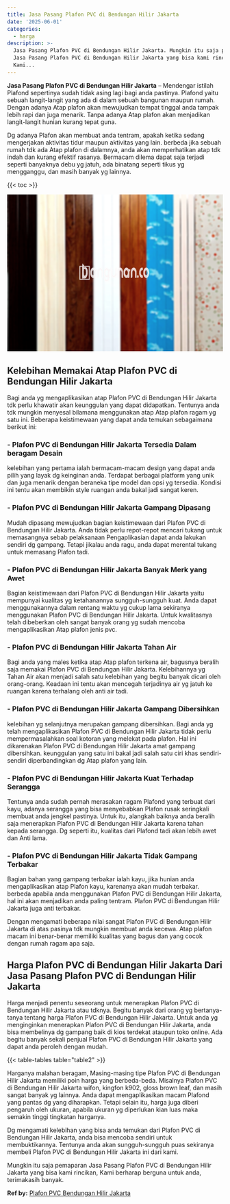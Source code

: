 ```yaml
---
title: Jasa Pasang Plafon PVC di Bendungan Hilir Jakarta
date: '2025-06-01'
categories:
  - harga
description: >-
  Jasa Pasang Plafon PVC di Bendungan Hilir Jakarta. Mungkin itu saja pemaparan
  Jasa Pasang Plafon PVC di Bendungan Hilir Jakarta yang bisa kami rincikan,
  Kami...
---
```


**Jasa Pasang Plafon PVC di Bendungan Hilir Jakarta** – Mendengar istilah Plafond sepertinya sudah tidak asing lagi bagi anda pastinya. Plafond yaitu sebuah langit-langit yang ada di dalam sebuah bangunan maupun rumah. Dengan adanya Atap plafon akan mewujudkan tempat tinggal anda tampak lebih rapi dan juga menarik. Tanpa adanya Atap plafon akan menjadikan langit-langit hunian kurang tepat guna.

Dg adanya Plafon akan membuat anda tentram, apakah ketika sedang mengerjakan aktivitas tidur maupun aktivitas yang lain. berbeda jika sebuah rumah tdk ada Atap plafon di dalamnya, anda akan memperhatikan atap tdk indah dan kurang efektif rasanya. Bermacam dilema dapat saja terjadi seperti banyaknya debu yg jatuh, ada binatang seperti tikus yg mengganggu, dan masih banyak yg lainnya.

{{< toc >}}

![Jasa Pasang Plafon PVC di Bendungan Hilir Jakarta](/images/flafond-pvc-murah20.png)

## Kelebihan Memakai Atap Plafon PVC di Bendungan Hilir Jakarta

Bagi anda yg mengaplikasikan atap Plafon PVC di Bendungan Hilir Jakarta tdk perlu khawatir akan keunggulan yang dapat didapatkan. Tentunya anda tdk mungkin menyesal bilamana menggunakan atap Atap plafon ragam yg satu ini. Beberapa keistimewaan yang dapat anda temukan sebagaimana berikut ini:

### \- Plafon PVC di Bendungan Hilir Jakarta Tersedia Dalam beragam Desain

kelebihan yang pertama ialah bermacam-macam design yang dapat anda pilih yang layak dg keinginan anda. Terdapat berbagai platform yang unik dan juga menarik dengan beraneka tipe model dan opsi yg tersedia. Kondisi ini tentu akan membikin style ruangan anda bakal jadi sangat keren.

### \- Plafon PVC di Bendungan Hilir Jakarta Gampang Dipasang

Mudah dipasang mewujudkan bagian keistimewaan dari Plafon PVC di Bendungan Hilir Jakarta. Anda tidak perlu repot-repot mencari tukang untuk memasangnya sebab pelaksanaan Pengaplikasian dapat anda lakukan sendiri dg gampang. Tetapi jikalau anda ragu, anda dapat merental tukang untuk memasang Plafon tadi.

### \- Plafon PVC di Bendungan Hilir Jakarta Banyak Merk yang Awet

Bagian keistimewaan dari Plafon PVC di Bendungan Hilir Jakarta yaitu mempunyai kualitas yg ketahanannya sungguh-sungguh kuat. Anda dapat menggunakannya dalam rentang waktu yg cukup lama sekiranya menggunakan Plafon PVC di Bendungan Hilir Jakarta. Untuk kwalitasnya telah dibeberkan oleh sangat banyak orang yg sudah mencoba mengaplikasikan Atap plafon jenis pvc.

### \- Plafon PVC di Bendungan Hilir Jakarta Tahan Air

Bagi anda yang males ketika atap Atap plafon terkena air, bagusnya beralih saja memakai Plafon PVC di Bendungan Hilir Jakarta. Kelebihannya yg Tahan Air akan menjadi salah satu kelebihan yang begitu banyak dicari oleh orang-orang. Keadaan ini tentu akan mencegah terjadinya air yg jatuh ke ruangan karena terhalang oleh anti air tadi.

### \- Plafon PVC di Bendungan Hilir Jakarta Gampang Dibersihkan

kelebihan yg selanjutnya merupakan gampang dibersihkan. Bagi anda yg telah mengaplikasikan Plafon PVC di Bendungan Hilir Jakarta tidak perlu mempermasalahkan soal kotoran yang melekat pada plafon. Hal ini dikarenakan Plafon PVC di Bendungan Hilir Jakarta amat gampang dibersihkan. keunggulan yang satu ini bakal jadi salah satu ciri khas sendiri-sendiri diperbandingkan dg Atap plafon yang lain.

### \- Plafon PVC di Bendungan Hilir Jakarta Kuat Terhadap Serangga

Tentunya anda sudah pernah merasakan ragam Plafond yang terbuat dari kayu, adanya serangga yang bisa menyebabkan Plafon rusak seringkali membuat anda jengkel pastinya. Untuk itu, alangkah baiknya anda beralih saja menerapkan Plafon PVC di Bendungan Hilir Jakarta karena tahan kepada serangga. Dg seperti itu, kualitas dari Plafond tadi akan lebih awet dan Anti lama.

### \- Plafon PVC di Bendungan Hilir Jakarta Tidak Gampang Terbakar

Bagian bahan yang gampang terbakar ialah kayu, jika hunian anda mengaplikasikan atap Plafon kayu, karenanya akan mudah terbakar. berbeda apabila anda menggunakan Plafon PVC di Bendungan Hilir Jakarta, hal ini akan menjadikan anda paling tentram. Plafon PVC di Bendungan Hilir Jakarta juga anti terbakar.

Dengan mengamati beberapa nilai sangat Plafon PVC di Bendungan Hilir Jakarta di atas pasinya tdk mungkin membuat anda kecewa. Atap plafon macam ini benar-benar memiliki kualitas yang bagus dan yang cocok dengan rumah ragam apa saja.

## Harga Plafon PVC di Bendungan Hilir Jakarta Dari Jasa Pasang Plafon PVC di Bendungan Hilir Jakarta

Harga menjadi penentu seseorang untuk menerapkan Plafon PVC di Bendungan Hilir Jakarta atau tdknya. Begitu banyak dari orang yg bertanya-tanya tentang harga Plafon PVC di Bendungan Hilir Jakarta. Untuk anda yg menginginkan menerapkan Plafon PVC di Bendungan Hilir Jakarta, anda bisa membelinya dg gampang baik di kios terdekat ataupun toko online. Ada begitu banyak sekali penjual Plafon PVC di Bendungan Hilir Jakarta yang dapat anda peroleh dengan mudah.

{{< table-tables table="table2" >}}

Harganya malahan beragam, Masing-masing tipe Plafon PVC di Bendungan Hilir Jakarta memiliki poin harga yang berbeda-beda. Misalnya Plafon PVC di Bendungan Hilir Jakarta wifon, kingfon k902, gloss brown leaf, dan masih sangat banyak yg lainnya. Anda dapat mengaplikasikan macam Plafond yang pantas dg yang diharapkan. Tetapi selain itu, harga juga diberi pengaruh oleh ukuran, apabila ukuran yg diperlukan kian luas maka semakin tinggi tingkatan harganya.

Dg mengamati kelebihan yang bisa anda temukan dari Plafon PVC di Bendungan Hilir Jakarta, anda bisa mencoba sendiri untuk membuktikannya. Tentunya anda akan sungguh-sungguh puas sekiranya membeli Plafon PVC di Bendungan Hilir Jakarta ini dari kami.

Mungkin itu saja pemaparan Jasa Pasang Plafon PVC di Bendungan Hilir Jakarta yang bisa kami rincikan, Kami berharap berguna untuk anda, terimakasih banyak.

**Ref by:** [Plafon PVC Bendungan Hilir Jakarta](https://id.wikipedia.org/wiki/Plafon)
